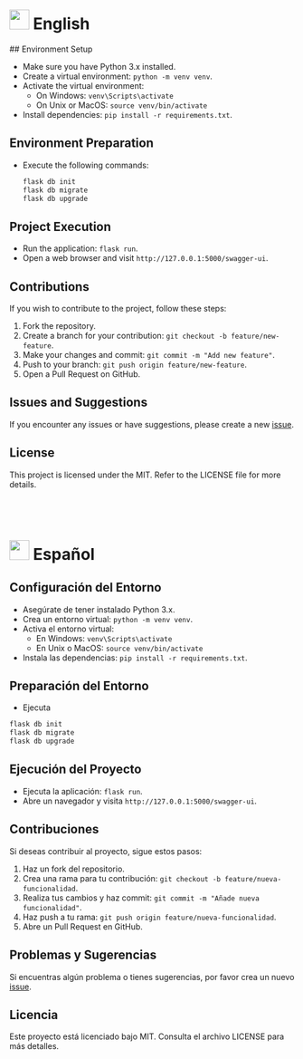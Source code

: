 
<h1><img src="https://flagsapi.com/GB/flat/64.png" height="35"> English</h1>
## Environment Setup

- Make sure you have Python 3.x installed.
- Create a virtual environment: ```python -m venv venv```.
- Activate the virtual environment:
    - On Windows: ```venv\Scripts\activate```
    - On Unix or MacOS: ```source venv/bin/activate```
- Install dependencies: ```pip install -r requirements.txt```.

## Environment Preparation
- Execute the following commands:
  ```bash
  flask db init
  flask db migrate
  flask db upgrade
  ```

## Project Execution

- Run the application: ```flask run```.
- Open a web browser and visit `http://127.0.0.1:5000/swagger-ui`.

## Contributions

If you wish to contribute to the project, follow these steps:

1. Fork the repository.
2. Create a branch for your contribution: ```git checkout -b feature/new-feature```.
3. Make your changes and commit: ```git commit -m "Add new feature"```.
4. Push to your branch: ```git push origin feature/new-feature```.
5. Open a Pull Request on GitHub.

## Issues and Suggestions

If you encounter any issues or have suggestions, please create a new [issue](.github/ISSUE_TEMPLATE).

## License

This project is licensed under the MIT. Refer to the LICENSE file for more details.
<br><br><br><br>
<h1><img src="https://flagsapi.com/ES/flat/64.png" height="35"> Español</h1>

## Configuración del Entorno

- Asegúrate de tener instalado Python 3.x.
- Crea un entorno virtual: `python -m venv venv`.
- Activa el entorno virtual:
    - En Windows: `venv\Scripts\activate`
    - En Unix o MacOS: `source venv/bin/activate`
- Instala las dependencias: `pip install -r requirements.txt`.

## Preparación del Entorno
- Ejecuta 
```bash
flask db init
flask db migrate
flask db upgrade
```

## Ejecución del Proyecto

- Ejecuta la aplicación: `flask run`.
- Abre un navegador y visita `http://127.0.0.1:5000/swagger-ui`.

## Contribuciones

Si deseas contribuir al proyecto, sigue estos pasos:

1. Haz un fork del repositorio.
2. Crea una rama para tu contribución: `git checkout -b feature/nueva-funcionalidad`.
3. Realiza tus cambios y haz commit: `git commit -m "Añade nueva funcionalidad"`.
4. Haz push a tu rama: `git push origin feature/nueva-funcionalidad`.
5. Abre un Pull Request en GitHub.

## Problemas y Sugerencias

Si encuentras algún problema o tienes sugerencias, por favor crea un nuevo [issue](.github/ISSUE_TEMPLATE).

## Licencia

Este proyecto está licenciado bajo MIT. Consulta el archivo LICENSE para más detalles.
